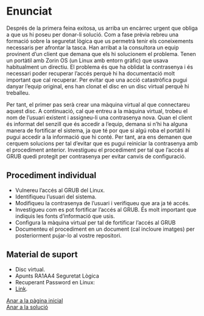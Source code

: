 # Enunciat

Després de la primera feina exitosa, us arriba un encàrrec urgent que obliga a que us hi poseu per donar-li solució.
Com a fase prèvia rebreu una formació sobre la seguretat lògica que us permetrà tenir els coneixements necessaris per afrontar la tasca.
Han arribat a la consultora un equip provinent d’un client que demana que els hi solucionem el problema.
Tenen un portàtil amb Zorin OS (un Linux amb entorn gràfic) que usava habitualment un directiu. El problema és que ha oblidat la contrasenya i és necessari poder recuperar l’accés perquè hi ha documentació molt important que cal recuperar. Per evitar que una acció catastròfica pugui danyar l’equip original, ens han clonat el disc en un disc virtual perquè hi treballeu.

Per tant, el primer pas serà crear una màquina virtual al que connectareu aquest disc. A continuació, cal que entreu a la màquina virtual, trobeu el nom de l’usuari existent i assigneu-li una contrasenya nova.
Quan el client és informat del senzill que és accedir a l’equip, demana si n’hi ha alguna manera de fortificar el sistema, ja que té por que si algú roba el portàtil hi pugui accedir a la informació que hi conté. Per tant, ara ens demanen que cerquem solucions per tal d’evitar que es pugui reiniciar la contrasenya amb el procediment anterior. 
Investigueu el procediment per tal que l’accés al GRUB quedi protegit per contrasenya per evitar canvis de configuració.

## Procediment individual
- Vulnereu l’accés al GRUB del Linux.
- Identifiqueu l’usuari del sistema.
- Modifiqueu la contrasenya de l’usuari i verifiqueu que ara ja té accés.
- Investigueu com es pot fortificar l’accés al GRUB. És molt important que indiquis les fonts d’informació que usis.
- Configura la màquina virtual per tal de fortificar l’accés al GRUB
- Documenteu el procediment en un document (cal incloure imatges) per posteriorment pujar-lo al vostre repositori.

## Material de suport
- Disc virtual.
- Apunts RA1AA4 Seguretat Lògica
- Recuperant Password en Linux:
- [Link](https://waytoit.wordpress.com/2013/06/06/recuperando-password-en-ubuntu/).

[Anar a la pàgina inicial](../README.md)                                                                                        
 [Anar a la solució](../Tasca03/solucio.md)
